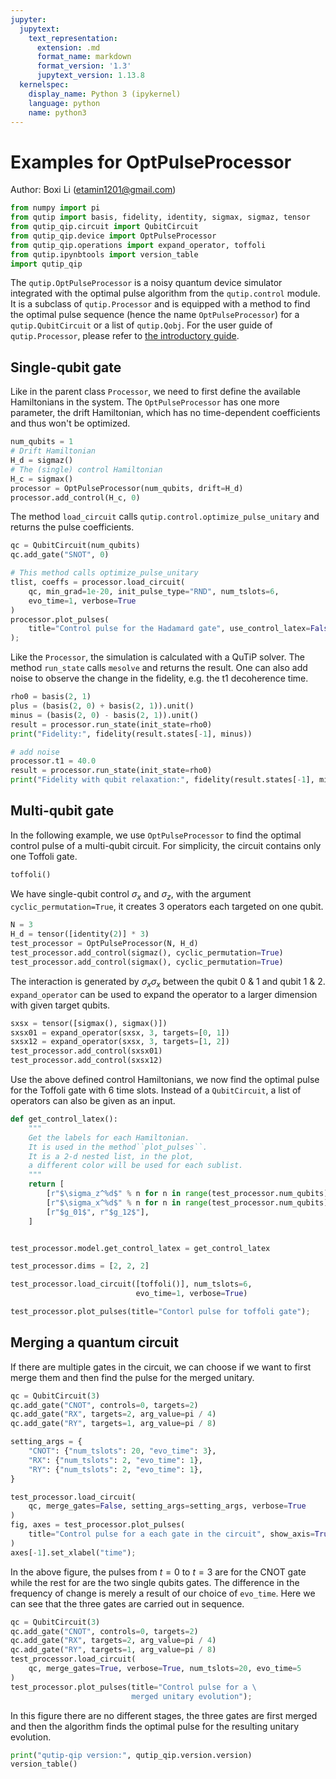 ```yaml
---
jupyter:
  jupytext:
    text_representation:
      extension: .md
      format_name: markdown
      format_version: '1.3'
      jupytext_version: 1.13.8
  kernelspec:
    display_name: Python 3 (ipykernel)
    language: python
    name: python3
---
```


# Examples for OptPulseProcessor


Author: Boxi Li (etamin1201@gmail.com)

```python
from numpy import pi
from qutip import basis, fidelity, identity, sigmax, sigmaz, tensor
from qutip_qip.circuit import QubitCircuit
from qutip_qip.device import OptPulseProcessor
from qutip_qip.operations import expand_operator, toffoli
from qutip.ipynbtools import version_table
import qutip_qip
```

The `qutip.OptPulseProcessor` is a noisy quantum device simulator integrated with the optimal pulse algorithm from the `qutip.control` module. It is a subclass of `qutip.Processor` and is equipped with a method to find the optimal pulse sequence (hence the name `OptPulseProcessor`) for a `qutip.QubitCircuit` or a list of `qutip.Qobj`. For the user guide of `qutip.Processor`, please refer to [the introductory guide](https://qutip-qip.readthedocs.io/en/stable/qip-processor.html).

## Single-qubit gate
Like in the parent class `Processor`, we need to first define the available Hamiltonians in the system. The `OptPulseProcessor` has one more parameter, the drift Hamiltonian, which has no time-dependent coefficients and thus won't be optimized.

```python
num_qubits = 1
# Drift Hamiltonian
H_d = sigmaz()
# The (single) control Hamiltonian
H_c = sigmax()
processor = OptPulseProcessor(num_qubits, drift=H_d)
processor.add_control(H_c, 0)
```

The method `load_circuit` calls `qutip.control.optimize_pulse_unitary` and returns the pulse coefficients.

```python
qc = QubitCircuit(num_qubits)
qc.add_gate("SNOT", 0)

# This method calls optimize_pulse_unitary
tlist, coeffs = processor.load_circuit(
    qc, min_grad=1e-20, init_pulse_type="RND", num_tslots=6,
    evo_time=1, verbose=True
)
processor.plot_pulses(
    title="Control pulse for the Hadamard gate", use_control_latex=False
);
```

Like the `Processor`, the simulation is calculated with a QuTiP solver. The method `run_state` calls `mesolve` and returns the result. One can also add noise to observe the change in the fidelity, e.g. the t1 decoherence time.

```python
rho0 = basis(2, 1)
plus = (basis(2, 0) + basis(2, 1)).unit()
minus = (basis(2, 0) - basis(2, 1)).unit()
result = processor.run_state(init_state=rho0)
print("Fidelity:", fidelity(result.states[-1], minus))

# add noise
processor.t1 = 40.0
result = processor.run_state(init_state=rho0)
print("Fidelity with qubit relaxation:", fidelity(result.states[-1], minus))
```

## Multi-qubit gate


In the following example, we use `OptPulseProcessor` to find the optimal control pulse of a multi-qubit circuit. For simplicity, the circuit contains only one Toffoli gate.

```python
toffoli()
```

We have single-qubit control $\sigma_x$ and $\sigma_z$, with the argument `cyclic_permutation=True`, it creates 3 operators each targeted on one qubit.

```python
N = 3
H_d = tensor([identity(2)] * 3)
test_processor = OptPulseProcessor(N, H_d)
test_processor.add_control(sigmaz(), cyclic_permutation=True)
test_processor.add_control(sigmax(), cyclic_permutation=True)
```

The interaction is generated by $\sigma_x\sigma_x$ between the qubit 0 & 1 and qubit 1 & 2. `expand_operator` can be used to expand the operator to a larger dimension with given target qubits.

```python
sxsx = tensor([sigmax(), sigmax()])
sxsx01 = expand_operator(sxsx, 3, targets=[0, 1])
sxsx12 = expand_operator(sxsx, 3, targets=[1, 2])
test_processor.add_control(sxsx01)
test_processor.add_control(sxsx12)
```

Use the above defined control Hamiltonians, we now find the optimal pulse for the Toffoli gate with 6 time slots. Instead of a `QubitCircuit`, a list of operators can also be given as an input.

```python
def get_control_latex():
    """
    Get the labels for each Hamiltonian.
    It is used in the method``plot_pulses``.
    It is a 2-d nested list, in the plot,
    a different color will be used for each sublist.
    """
    return [
        [r"$\sigma_z^%d$" % n for n in range(test_processor.num_qubits)],
        [r"$\sigma_x^%d$" % n for n in range(test_processor.num_qubits)],
        [r"$g_01$", r"$g_12$"],
    ]


test_processor.model.get_control_latex = get_control_latex
```

```python
test_processor.dims = [2, 2, 2]
```

```python
test_processor.load_circuit([toffoli()], num_tslots=6,
                            evo_time=1, verbose=True)

test_processor.plot_pulses(title="Contorl pulse for toffoli gate");
```

## Merging a quantum circuit
If there are multiple gates in the circuit, we can choose if we want to first merge them and then find the pulse for the merged unitary.

```python
qc = QubitCircuit(3)
qc.add_gate("CNOT", controls=0, targets=2)
qc.add_gate("RX", targets=2, arg_value=pi / 4)
qc.add_gate("RY", targets=1, arg_value=pi / 8)
```

```python
setting_args = {
    "CNOT": {"num_tslots": 20, "evo_time": 3},
    "RX": {"num_tslots": 2, "evo_time": 1},
    "RY": {"num_tslots": 2, "evo_time": 1},
}

test_processor.load_circuit(
    qc, merge_gates=False, setting_args=setting_args, verbose=True
)
fig, axes = test_processor.plot_pulses(
    title="Control pulse for a each gate in the circuit", show_axis=True
)
axes[-1].set_xlabel("time");
```

In the above figure, the pulses from $t=0$ to $t=3$ are for the CNOT gate while the rest for are the two single qubits gates. The difference in the frequency of change is merely a result of our choice of `evo_time`. Here we can see that the three gates are carried out in sequence.

```python
qc = QubitCircuit(3)
qc.add_gate("CNOT", controls=0, targets=2)
qc.add_gate("RX", targets=2, arg_value=pi / 4)
qc.add_gate("RY", targets=1, arg_value=pi / 8)
test_processor.load_circuit(
    qc, merge_gates=True, verbose=True, num_tslots=20, evo_time=5
)
test_processor.plot_pulses(title="Control pulse for a \
                           merged unitary evolution");
```

In this figure there are no different stages, the three gates are first merged and then the algorithm finds the optimal pulse for the resulting unitary evolution.

```python
print("qutip-qip version:", qutip_qip.version.version)
version_table()
```

